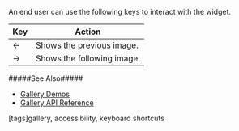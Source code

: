 An end user can use the following keys to interact with the widget.

<div class="simple-table">
  <table>
    <thead>
    <tr>
      <th>Key</th>
      <th>Action</th>
    </tr>
    </thead>
    <tbody>
    <tr>
      <td>&larr;</td>
      <td>Shows the previous image.</td>
    </tr>
    <tr>
      <td>&rarr;</td>
      <td>Shows the following image.</td>
    </tr>
    </tbody>
  </table>
</div>

#####See Also#####
- [Gallery Demos](https://js.devexpress.com/Demos/WidgetsGallery/#demo/actions_and_lists-gallery-overview)
- [Gallery API Reference](/api-reference/10%20UI%20Widgets/dxGallery '/Documentation/ApiReference/UI_Widgets/dxGallery/')

[tags]gallery, accessibility, keyboard shortcuts